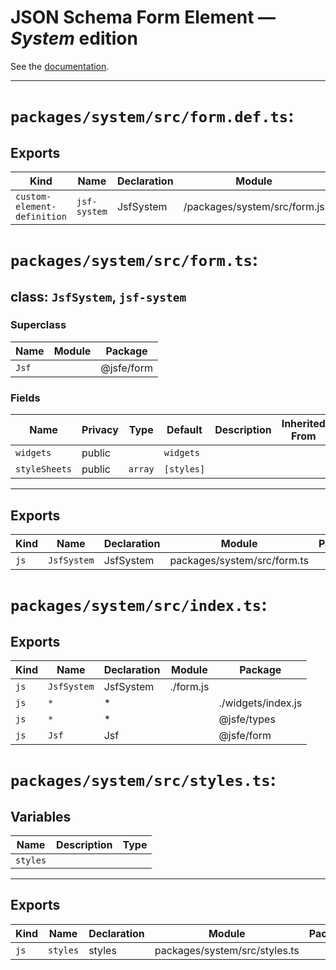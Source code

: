 # JSON Schema Form Element — ***System*** edition

See the [documentation](../../README.md). 

---

# `packages/system/src/form.def.ts`:

## Exports

| Kind                        | Name         | Declaration | Module                       | Package |
| --------------------------- | ------------ | ----------- | ---------------------------- | ------- |
| `custom-element-definition` | `jsf-system` | JsfSystem   | /packages/system/src/form.js |         |

# `packages/system/src/form.ts`:

## class: `JsfSystem`, `jsf-system`

### Superclass

| Name  | Module | Package    |
| ----- | ------ | ---------- |
| `Jsf` |        | @jsfe/form |

### Fields

| Name          | Privacy | Type    | Default    | Description | Inherited From |
| ------------- | ------- | ------- | ---------- | ----------- | -------------- |
| `widgets`     | public  |         | `widgets`  |             |                |
| `styleSheets` | public  | `array` | `[styles]` |             |                |

<hr/>

## Exports

| Kind | Name        | Declaration | Module                      | Package |
| ---- | ----------- | ----------- | --------------------------- | ------- |
| `js` | `JsfSystem` | JsfSystem   | packages/system/src/form.ts |         |

# `packages/system/src/index.ts`:

## Exports

| Kind | Name        | Declaration | Module    | Package            |
| ---- | ----------- | ----------- | --------- | ------------------ |
| `js` | `JsfSystem` | JsfSystem   | ./form.js |                    |
| `js` | `*`         | \*          |           | ./widgets/index.js |
| `js` | `*`         | \*          |           | @jsfe/types        |
| `js` | `Jsf`       | Jsf         |           | @jsfe/form         |

# `packages/system/src/styles.ts`:

## Variables

| Name     | Description | Type |
| -------- | ----------- | ---- |
| `styles` |             |      |

<hr/>

## Exports

| Kind | Name     | Declaration | Module                        | Package |
| ---- | -------- | ----------- | ----------------------------- | ------- |
| `js` | `styles` | styles      | packages/system/src/styles.ts |         |

